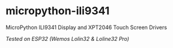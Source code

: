 # micropython-ili9341
MicroPython ILI9341 Display and XPT2046 Touch Screen Drivers

_Tested on ESP32 (Wemos Lolin32 & Loline32 Pro)_

